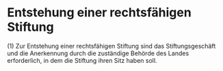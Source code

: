 # Entstehung einer rechtsfähigen Stiftung

(1) Zur Entstehung einer rechtsfähigen Stiftung sind das Stiftungsgeschäft und die Anerkennung durch die zuständige Behörde des Landes erforderlich, in dem die Stiftung ihren Sitz haben soll.